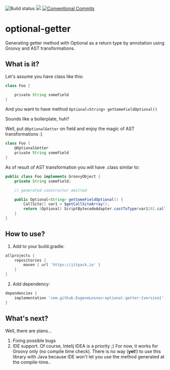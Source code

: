 ![Build status](https://github.com/EugeneLesnov/optional-getter/actions/workflows/actions.yml/badge.svg)
[![](https://jitpack.io/v/EugeneLesnov/optional-getter.svg)](https://jitpack.io/#EugeneLesnov/optional-getter)
[![Conventional Commits](https://img.shields.io/badge/Conventional%20Commits-1.0.0-green.svg)](https://conventionalcommits.org)

# optional-getter

Generating getter method with Optional as a return type by annotation using Groovy and AST transformations.

## What is it?

Let's assume you have class like this:

```groovy
class Foo {

    private String someField
}
```

And you want to have method `Optional<String> getSomeFieldOptional()`

Sounds like a boilerplate, huh?

Well, put `@OptionalGetter` on field and enjoy the magic of AST transformations :)

```groovy
class Foo {
    @OptionalGetter
    private String someField
}
```

As of result of AST transformation you will have .class similar to:

```java
public class Foo implements GroovyObject {
    private String someField;

    // generated constructor omitted 

    public Optional<String> getSomeFieldOptional() {
        CallSite[] var1 = $getCallSiteArray();
        return (Optional) ScriptBytecodeAdapter.castToType(var1[0].callStatic(Optional.class, this.someField), Optional.class);
    }
}
```

## How to use?

1. Add to your build.gradle:

```groovy
allprojects {
    repositories {
        maven { url 'https://jitpack.io' }
    }
}
```

2. Add dependency:

```groovy
dependencies {
    implementation 'com.github.EugeneLesnov:optional-getter:{version}'
}
```

## What's next?

Well, there are plans...

1) Fixing possible bugs
2) IDE support. Of course, Intelij IDEA is a priority ;)
   For now, it works for Groovy only (no compile time check). There is no way (**yet**!) to use this library with Java
   because IDE won't let you use the method generated at the compile-time..